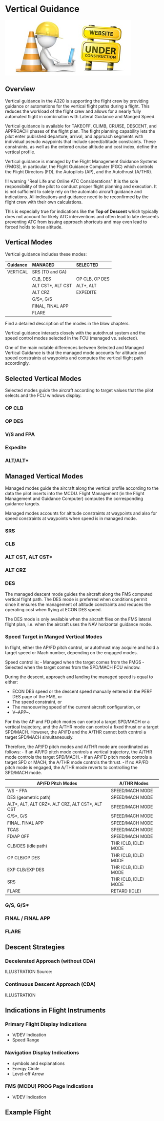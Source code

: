 <link rel="stylesheet" href="/../../stylesheets/larger-admon-font.css">

# Vertical Guidance

![](../../../assets/UnderConstruction.jpg)

## Overview

Vertical guidance in the A320 is supporting the flight crew by providing guidance or automations for the vertical 
flight paths during a flight. This reduces the workload of the flight crew and allows for a nearly fully automated 
flight in combination with Lateral Guidance and Manged Speed.

Vertical guidance is available for TAKEOFF, CLIMB, CRUISE, DESCENT, and APPROACH phases of the flight plan. The flight 
planning capability lets the pilot enter published departure, arrival, and approach segments with individual pseudo
waypoints that include speed/altitude constraints. These constraints, as well as the entered cruise altitude and 
cost index, define the vertical profile.

Vertical guidance is managed by the Flight Management Guidance Systems (FMGS), in particular, the Flight Guidance 
Computer (FGC) which controls the Flight Directors (FD), the Autopilots (AP), and the Autothrust (A/THR).    

!!! warning "Real Life and Online ATC Considerations"
    It is the sole responsibility of the pilot to conduct proper flight planning and execution. It is not sufficient 
    to solely rely on the automatic aircraft guidance and indications. All indications and guidance need to be 
    reconfirmed by the flight crew with their own calculations.<p/> 
    This is especially true for indications like the **Top of Descent** which typically does not account for likely 
    ATC interventions and often lead to late descents preventing ATC from issuing approach shortcuts and may even lead to 
    forced holds to lose altitude. 

## Vertical Modes

Vertical guidance includes these modes:

| Guidance | MANAGED                   | SELECTED       |
|:---------|:--------------------------|:---------------|
| VERTICAL | SRS (TO and GA)           |                |
|          | CLB, DES                  | OP CLB, OP DES |
|          | ALT CST*, ALT CST         | ALT*, ALT      |
|          | ALT CRZ                   | EXPEDITE       |
|          | G/S*, G/S                 |                |
|          | FINAL, FINAL APP          |                |
|          | FLARE                     |                |

Find a detailed description of the modes in the blow chapters. 

Vertical guidance interacts closely with the autothrust system and the speed control modes selected in the FCU 
(managed vs. selected).

One of the main notable differences between Selected and Managed Vertical Guidance is that the managed mode accounts 
for altitude and speed constraints at waypoints and computes the vertical flight path accordingly.

## Selected Vertical Modes

Selected modes guide the aircraft according to target values that the pilot selects and the
FCU windows display.

### OP CLB

### OP DES

### V/S and FPA

### Expedite

### ALT/ALT*

## Managed Vertical Modes
Managed modes guide the aircraft along the vertical profile according to the data the pilot inserts into the MCDU. 
Flight Management (in the Flight Management and Guidance Computer) computes the corresponding guidance targets.

Managed modes accounts for altitude constraints at waypoints and also for speed constraints at waypoints when speed 
is in managed mode.

### SRS 

### CLB

### ALT CST, ALT CST*

### ALT CRZ

### DES
The managed descent mode guides the aircraft along the FMS computed vertical flight path. The DES mode is preferred 
when conditions permit since it ensures the management of altitude constraints and reduces the operating cost when 
flying at ECON DES speed.

The DES mode is only available when the aircraft flies on the FMS lateral flight plan, i.e. when the aircraft uses 
the NAV horizontal guidance mode.

### Speed Target in Manged Vertical Modes
In flight, either the AP/FD pitch control, or autothrust may acquire and hold a target speed or Mach
number, depending on the engaged modes.

Speed control is:
‐ Managed when the target comes from the FMGS
‐ Selected when the target comes from the SPD/MACH FCU window.

During the descent, approach and landing the managed speed is equal to either:

- ECON DES speed or the descent speed manually entered in the PERF DES page of the FMS, or
- The speed constraint, or
- The manoeuvring speed of the current aircraft configuration, or
- V~APP~.

For this the AP and FD pitch modes can control a target SPD/MACH or a vertical trajectory, and the A/THR
mode can control a fixed thrust or a target SPD/MACH. However, the AP/FD and the A/THR cannot
both control a target SPD/MACH simultaneously.

Therefore, the AP/FD pitch modes and A/THR mode are coordinated as follows:
‐ If an AP/FD pitch mode controls a vertical trajectory, the A/THR mode controls the target SPD/MACH.
‐ If an AP/FD pitch mode controls a target SPD or MACH, the A/THR mode controls the thrust.
‐ If no AP/FD pitch mode is engaged, the A/THR mode reverts to controlling the SPD/MACH mode.

| AP/FD Pitch Modes                               | A/THR Modes          |
|-------------------------------------------------|----------------------|
| V/S - FPA                                       | SPEED/MACH MODE      |
| DES (geometric path)                            | SPEED/MACH MODE      |
| ALT*, ALT, ALT CRZ*. ALT CRZ, ALT CST*, ALT CST | SPEED/MACH MODE      |
| G/S*, G/S                                       | SPEED/MACH MODE      |   
| FINAL. FINAL APP                                | SPEED/MACH MODE      |
| TCAS                                            | SPEED/MACH MODE      |
| FD/AP OFF                                       | SPEED/MACH MODE      |
| CLB/DES (idle path)                             | THR (CLB, IDLE) MODE |
| OP CLB/OP DES                                   | THR (CLB, IDLE) MODE |
| EXP CLB/EXP DES                                 | THR (CLB, IDLE) MODE |
| SRS                                             | THR (CLB, IDLE) MODE |
| FLARE                                           | RETARD (IDLE)        |

### G/S, G/S*

### FINAL / FINAL APP

### FLARE

## Descent Strategies

### Decelerated Approach (without CDA)

ILLUSTRATION
Source: [](https://safetyfirst.airbus.com/control-your-speed-during-descent-approach-and-landing/)

### Continuous Descent Approach (CDA)

ILLUSTRATION

## Indications in Flight Instruments

###  Primary Flight Display Indications

- V/DEV Indication
- Speed Range 

### Navigation Display Indications

- symbols and explanations
- Energy Circle
- Level-off Arrow

### FMS (MCDU) PROG Page Indications

- V/DEV Indication

## Example Flight
